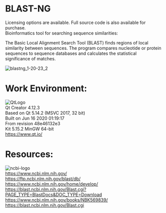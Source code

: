 # BLAST-NG  
Licensing options are available. Full source code is also available for purchase.   
Bioinformatics tool for searching sequence similarities:  

The Basic Local Alignment Search Tool (BLAST) finds regions of local similarity between sequences. The program compares nucleotide or protein sequences to sequence databases and calculates the statistical significance of matches.    

![blastng_1-20-23_2](https://user-images.githubusercontent.com/22214754/213847029-6713d043-7748-4db7-803e-bf149e24ea45.gif)        

# **Work Environment:**       
![QtLogo](https://user-images.githubusercontent.com/22214754/179895211-d52559ab-35df-4fcc-bf69-7377739330d4.png)    
Qt Creator 4.12.3  
Based on Qt 5.14.2 (MSVC 2017, 32 bit)  
Built on Jun 16 2020 01:19:17  
From revision 48e46132e3  
Kit 5.15.2 MinGW 64-bit  
https://www.qt.io/  
    
# **Resources:**  
![ncbi-logo](https://user-images.githubusercontent.com/22214754/204448800-2b846e5b-2c68-4c4e-8687-43aac8ac752e.png)      
https://www.ncbi.nlm.nih.gov/  
https://ftp.ncbi.nlm.nih.gov/blast/db/  
https://www.ncbi.nlm.nih.gov/home/develop/  
https://blast.ncbi.nlm.nih.gov/Blast.cgi?PAGE_TYPE=BlastDocs&DOC_TYPE=Download  
https://www.ncbi.nlm.nih.gov/books/NBK569839/  
https://blast.ncbi.nlm.nih.gov/Blast.cgi

